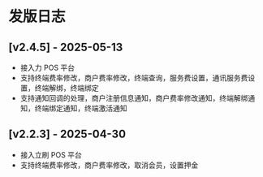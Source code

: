# 发版日志

## [v2.4.5] - 2025-05-13

- 接入力 POS 平台
- 支持终端费率修改，商户费率修改，终端查询，服务费设置，通讯服务费设置，终端解绑，终端绑定
- 支持通知回调的处理，商户注册信息通知，商户费率修改通知，终端解绑通知，终端绑定通知，终端激活通知

## [v2.2.3] - 2025-04-30

- 接入立刷 POS 平台
- 支持终端费率修改，商户费率修改，取消会员，设置押金